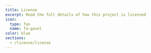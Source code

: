 ```yaml
---
title: License
excerpt: Read the full details of how this project is licensed
icon:
  type: fas
  name: fa-gavel
color: blue
sections:
  - /license/license
---
```

